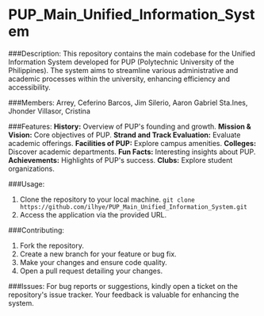 **<h1 style="justify-content: center;">PUP_Main_Unified_Information_System </h1>**

###Description:
This repository contains the main codebase for the Unified Information System developed for PUP (Polytechnic University of the Philippines). The system aims to streamline various administrative and academic processes within the university, enhancing efficiency and accessibility.

###Members:
Arrey, Ceferino
Barcos, Jim
Silerio, Aaron Gabriel
Sta.Ines, Jhonder
Villasor, Cristina

###Features:
**History:** Overview of PUP's founding and growth.
**Mission & Vision:** Core objectives of PUP.
**Strand and Track Evaluation:** Evaluate academic offerings.
**Facilities of PUP:** Explore campus amenities.
**Colleges:** Discover academic departments.
**Fun Facts:** Interesting insights about PUP.
**Achievements:** Highlights of PUP's success.
**Clubs:** Explore student organizations.

###Usage:
1. Clone the repository to your local machine.
`git clone https://github.com/ilhye/PUP_Main_Unified_Information_System.git`
2. Access the application via the provided URL.

###Contributing:
1. Fork the repository.
2. Create a new branch for your feature or bug fix.
3. Make your changes and ensure code quality.
4. Open a pull request detailing your changes.

###Issues:
For bug reports or suggestions, kindly open a ticket on the repository's issue tracker. Your feedback is valuable for enhancing the system.
